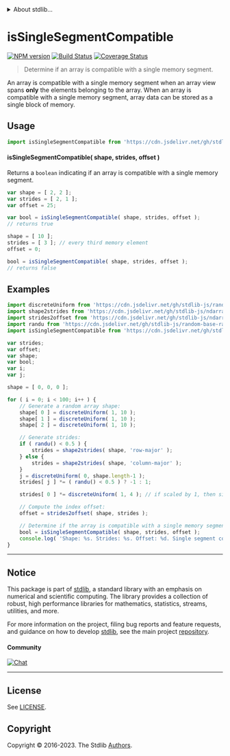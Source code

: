 <!--

@license Apache-2.0

Copyright (c) 2018 The Stdlib Authors.

Licensed under the Apache License, Version 2.0 (the "License");
you may not use this file except in compliance with the License.
You may obtain a copy of the License at

   http://www.apache.org/licenses/LICENSE-2.0

Unless required by applicable law or agreed to in writing, software
distributed under the License is distributed on an "AS IS" BASIS,
WITHOUT WARRANTIES OR CONDITIONS OF ANY KIND, either express or implied.
See the License for the specific language governing permissions and
limitations under the License.

-->


<details>
  <summary>
    About stdlib...
  </summary>
  <p>We believe in a future in which the web is a preferred environment for numerical computation. To help realize this future, we've built stdlib. stdlib is a standard library, with an emphasis on numerical and scientific computation, written in JavaScript (and C) for execution in browsers and in Node.js.</p>
  <p>The library is fully decomposable, being architected in such a way that you can swap out and mix and match APIs and functionality to cater to your exact preferences and use cases.</p>
  <p>When you use stdlib, you can be absolutely certain that you are using the most thorough, rigorous, well-written, studied, documented, tested, measured, and high-quality code out there.</p>
  <p>To join us in bringing numerical computing to the web, get started by checking us out on <a href="https://github.com/stdlib-js/stdlib">GitHub</a>, and please consider <a href="https://opencollective.com/stdlib">financially supporting stdlib</a>. We greatly appreciate your continued support!</p>
</details>

# isSingleSegmentCompatible

[![NPM version][npm-image]][npm-url] [![Build Status][test-image]][test-url] [![Coverage Status][coverage-image]][coverage-url] <!-- [![dependencies][dependencies-image]][dependencies-url] -->

> Determine if an array is compatible with a single memory segment.

<!-- Section to include introductory text. Make sure to keep an empty line after the intro `section` element and another before the `/section` close. -->

<section class="intro">

An array is compatible with a single memory segment when an array view spans **only** the elements belonging to the array. When an array is compatible with a single memory segment, array data can be stored as a single block of memory.

</section>

<!-- /.intro -->

<!-- Package usage documentation. -->



<section class="usage">

## Usage

```javascript
import isSingleSegmentCompatible from 'https://cdn.jsdelivr.net/gh/stdlib-js/ndarray-base-assert-is-single-segment-compatible@deno/mod.js';
```

#### isSingleSegmentCompatible( shape, strides, offset )

Returns a `boolean` indicating if an array is compatible with a single memory segment.

```javascript
var shape = [ 2, 2 ];
var strides = [ 2, 1 ];
var offset = 25;

var bool = isSingleSegmentCompatible( shape, strides, offset );
// returns true

shape = [ 10 ];
strides = [ 3 ]; // every third memory element
offset = 0;

bool = isSingleSegmentCompatible( shape, strides, offset );
// returns false
```

</section>

<!-- /.usage -->

<!-- Package usage notes. Make sure to keep an empty line after the `section` element and another before the `/section` close. -->

<section class="notes">

</section>

<!-- /.notes -->

<!-- Package usage examples. -->

<section class="examples">

## Examples

<!-- eslint no-undef: "error" -->

```javascript
import discreteUniform from 'https://cdn.jsdelivr.net/gh/stdlib-js/random-base-discrete-uniform@deno/mod.js';
import shape2strides from 'https://cdn.jsdelivr.net/gh/stdlib-js/ndarray-base-shape2strides@deno/mod.js';
import strides2offset from 'https://cdn.jsdelivr.net/gh/stdlib-js/ndarray-base-strides2offset@deno/mod.js';
import randu from 'https://cdn.jsdelivr.net/gh/stdlib-js/random-base-randu@deno/mod.js';
import isSingleSegmentCompatible from 'https://cdn.jsdelivr.net/gh/stdlib-js/ndarray-base-assert-is-single-segment-compatible@deno/mod.js';

var strides;
var offset;
var shape;
var bool;
var i;
var j;

shape = [ 0, 0, 0 ];

for ( i = 0; i < 100; i++ ) {
    // Generate a random array shape:
    shape[ 0 ] = discreteUniform( 1, 10 );
    shape[ 1 ] = discreteUniform( 1, 10 );
    shape[ 2 ] = discreteUniform( 1, 10 );

    // Generate strides:
    if ( randu() < 0.5 ) {
        strides = shape2strides( shape, 'row-major' );
    } else {
        strides = shape2strides( shape, 'column-major' );
    }
    j = discreteUniform( 0, shape.length-1 );
    strides[ j ] *= ( randu() < 0.5 ) ? -1 : 1;

    strides[ 0 ] *= discreteUniform( 1, 4 ); // if scaled by 1, then single segment

    // Compute the index offset:
    offset = strides2offset( shape, strides );

    // Determine if the array is compatible with a single memory segment:
    bool = isSingleSegmentCompatible( shape, strides, offset );
    console.log( 'Shape: %s. Strides: %s. Offset: %d. Single segment compatible: %s.', shape.join( 'x' ), strides.join( ',' ), offset, bool );
}
```

</section>

<!-- /.examples -->

<!-- Section to include cited references. If references are included, add a horizontal rule *before* the section. Make sure to keep an empty line after the `section` element and another before the `/section` close. -->

<section class="references">

</section>

<!-- /.references -->

<!-- Section for related `stdlib` packages. Do not manually edit this section, as it is automatically populated. -->

<section class="related">

</section>

<!-- /.related -->

<!-- Section for all links. Make sure to keep an empty line after the `section` element and another before the `/section` close. -->


<section class="main-repo" >

* * *

## Notice

This package is part of [stdlib][stdlib], a standard library with an emphasis on numerical and scientific computing. The library provides a collection of robust, high performance libraries for mathematics, statistics, streams, utilities, and more.

For more information on the project, filing bug reports and feature requests, and guidance on how to develop [stdlib][stdlib], see the main project [repository][stdlib].

#### Community

[![Chat][chat-image]][chat-url]

---

## License

See [LICENSE][stdlib-license].


## Copyright

Copyright &copy; 2016-2023. The Stdlib [Authors][stdlib-authors].

</section>

<!-- /.stdlib -->

<!-- Section for all links. Make sure to keep an empty line after the `section` element and another before the `/section` close. -->

<section class="links">

[npm-image]: http://img.shields.io/npm/v/@stdlib/ndarray-base-assert-is-single-segment-compatible.svg
[npm-url]: https://npmjs.org/package/@stdlib/ndarray-base-assert-is-single-segment-compatible

[test-image]: https://github.com/stdlib-js/ndarray-base-assert-is-single-segment-compatible/actions/workflows/test.yml/badge.svg?branch=main
[test-url]: https://github.com/stdlib-js/ndarray-base-assert-is-single-segment-compatible/actions/workflows/test.yml?query=branch:main

[coverage-image]: https://img.shields.io/codecov/c/github/stdlib-js/ndarray-base-assert-is-single-segment-compatible/main.svg
[coverage-url]: https://codecov.io/github/stdlib-js/ndarray-base-assert-is-single-segment-compatible?branch=main

<!--

[dependencies-image]: https://img.shields.io/david/stdlib-js/ndarray-base-assert-is-single-segment-compatible.svg
[dependencies-url]: https://david-dm.org/stdlib-js/ndarray-base-assert-is-single-segment-compatible/main

-->

[chat-image]: https://img.shields.io/gitter/room/stdlib-js/stdlib.svg
[chat-url]: https://app.gitter.im/#/room/#stdlib-js_stdlib:gitter.im

[stdlib]: https://github.com/stdlib-js/stdlib

[stdlib-authors]: https://github.com/stdlib-js/stdlib/graphs/contributors

[umd]: https://github.com/umdjs/umd
[es-module]: https://developer.mozilla.org/en-US/docs/Web/JavaScript/Guide/Modules

[deno-url]: https://github.com/stdlib-js/ndarray-base-assert-is-single-segment-compatible/tree/deno
[umd-url]: https://github.com/stdlib-js/ndarray-base-assert-is-single-segment-compatible/tree/umd
[esm-url]: https://github.com/stdlib-js/ndarray-base-assert-is-single-segment-compatible/tree/esm
[branches-url]: https://github.com/stdlib-js/ndarray-base-assert-is-single-segment-compatible/blob/main/branches.md

[stdlib-license]: https://raw.githubusercontent.com/stdlib-js/ndarray-base-assert-is-single-segment-compatible/main/LICENSE

</section>

<!-- /.links -->
